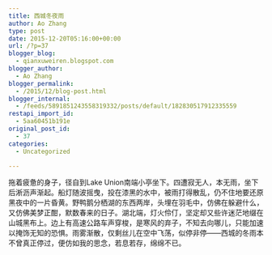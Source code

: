 ```yaml
---
title: 西城冬夜雨
author: Ao Zhang
type: post
date: 2015-12-20T05:16:00+00:00
url: /?p=37
blogger_blog:
  - qianxuweiren.blogspot.com
blogger_author:
  - Ao Zhang
blogger_permalink:
  - /2015/12/blog-post.html
blogger_internal:
  - /feeds/5891851243558319332/posts/default/182830517912335559
restapi_import_id:
  - 5aa60451b191e
original_post_id:
  - 37
categories:
  - Uncategorized

---
```

拖着疲惫的身子，径自到Lake Union南端小亭坐下。四遭寂无人，本无雨，坐下后淅沥声渐起。船灯随波摇曳，投在漆黑的水中，被雨打得散乱，仍不住地要还原黑夜中的一片昏黄。野鸭鹅分栖湖的东西两岸，头埋在羽毛中，仿佛在躲避什么，又仿佛美梦正酣，默数春来的日子。湖北端，灯火伶仃，坚定却又些许迷茫地缀在山城黑布上。边上有高速公路车声穿梭，是寒风的弃子，不知去向哪儿，只能加速以掩饰无知的恐惧。雨雾渐散，仅剩丝儿在空中飞荡，似停非停——西城的冬雨本不曾真正停过，便仿如我的思念，若息若存，绵绵不已。